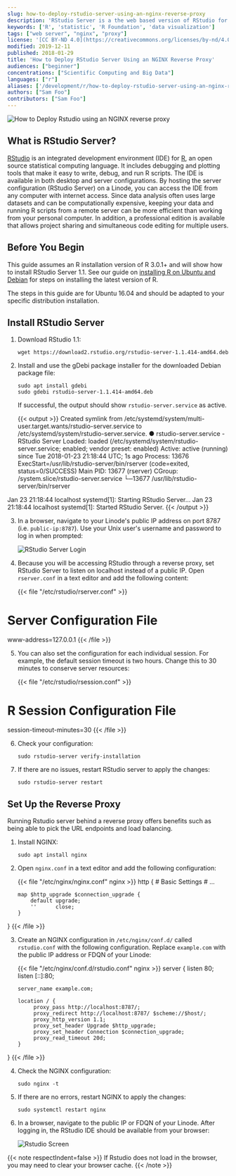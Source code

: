 ```yaml
---
slug: how-to-deploy-rstudio-server-using-an-nginx-reverse-proxy
description: 'RStudio Server is a the web based version of RStudio for a desktop environment. Gain access to your R development environment from anywhere in the world.'
keywords: ['R', 'statistic', 'R Foundation', 'data visualization']
tags: ["web server", "nginx", "proxy"]
license: '[CC BY-ND 4.0](https://creativecommons.org/licenses/by-nd/4.0)'
modified: 2019-12-11
published: 2018-01-29
title: 'How to Deploy RStudio Server Using an NGINX Reverse Proxy'
audiences: ["beginner"]
concentrations: ["Scientific Computing and Big Data"]
languages: ["r"]
aliases: ['/development/r/how-to-deploy-rstudio-server-using-an-nginx-reverse-proxy/']
authors: ["Sam Foo"]
contributors: ["Sam Foo"]
---
```


![How to Deploy Rstudio using an NGINX reverse proxy](How_to_Deploy_RStudio_Server_Using_an_NGINX_Reverse_Proxy_smg.jpg)

## What is RStudio Server?

[RStudio](https://www.rstudio.com) is an integrated development environment (IDE) for [R](https://www.r-project.org/), an open source statistical computing language. It includes debugging and plotting tools that make it easy to write, debug, and run R scripts. The IDE is available in both desktop and server configurations. By hosting the server configuration (RStudio Server) on a Linode, you can access the IDE from any computer with internet access. Since data analysis often uses large datasets and can be computationally expensive, keeping your data and running R scripts from a remote server can be more efficient than working from your personal computer. In addition, a professional edition is available that allows project sharing and simultaneous code editing for multiple users.

## Before You Begin

This guide assumes an R installation version of R 3.0.1+ and will show how to install RStudio Server 1.1. See our guide on [installing R on Ubuntu and Debian](/docs/guides/how-to-install-r-on-ubuntu-and-debian/) for steps on installing the latest version of R.

The steps in this guide are for Ubuntu 16.04 and should be adapted to your specific distribution installation.

## Install RStudio Server

1.  Download RStudio 1.1:

        wget https://download2.rstudio.org/rstudio-server-1.1.414-amd64.deb

2.  Install and use the gDebi package installer for the downloaded Debian package file:

        sudo apt install gdebi
        sudo gdebi rstudio-server-1.1.414-amd64.deb

    If successful, the output should show `rstudio-server.service` as active.

    {{< output >}}
Created symlink from /etc/systemd/system/multi-user.target.wants/rstudio-server.service to /etc/systemd/system/rstudio-server.service.
● rstudio-server.service - RStudio Server
   Loaded: loaded (/etc/systemd/system/rstudio-server.service; enabled; vendor preset: enabled)
   Active: active (running) since Tue 2018-01-23 21:18:44 UTC; 1s ago
  Process: 13676 ExecStart=/usr/lib/rstudio-server/bin/rserver (code=exited, status=0/SUCCESS)
 Main PID: 13677 (rserver)
   CGroup: /system.slice/rstudio-server.service
           └─13677 /usr/lib/rstudio-server/bin/rserver

Jan 23 21:18:44 localhost systemd[1]: Starting RStudio Server...
Jan 23 21:18:44 localhost systemd[1]: Started RStudio Server.
{{< /output >}}

3.  In a browser, navigate to your Linode's public IP address on port 8787 (i.e. `public-ip:8787`). Use your Unix user's username and password to log in when prompted:

    ![RStudio Server Login](rstudio-server-login.png)

4.  Because you will be accessing RStudio through a reverse proxy, set RStudio Server to listen on localhost instead of a public IP. Open `rserver.conf` in a text editor and add the following content:

    {{< file "/etc/rstudio/rserver.conf" >}}
# Server Configuration File
www-address=127.0.0.1
{{< /file >}}

5.  You can also set the configuration for each individual session. For example, the default session timeout is two hours. Change this to 30 minutes to conserve server resources:

    {{< file "/etc/rstudio/rsession.conf" >}}
# R Session Configuration File
session-timeout-minutes=30
{{< /file >}}

6.  Check your configuration:

        sudo rstudio-server verify-installation

7.  If there are no issues, restart RStudio server to apply the changes:

        sudo rstudio-server restart

## Set Up the Reverse Proxy

Running Rstudio server behind a reverse proxy offers benefits such as being able to pick the URL endpoints and load balancing.

1.  Install NGINX:

        sudo apt install nginx

2.  Open `nginx.conf` in a text editor and add the following configuration:

    {{< file "/etc/nginx/nginx.conf" nginx >}}
http {
        # Basic Settings
        # ...

        map $http_upgrade $connection_upgrade {
            default upgrade;
            ''      close;
        }
}
{{< /file >}}

3.  Create an NGINX configuration in `/etc/nginx/conf.d/` called `rstudio.conf` with the following configuration. Replace `example.com` with the public IP address or FDQN of your Linode:

    {{< file "/etc/nginx/conf.d/rstudio.conf" nginx >}}
server {
        listen 80;
        listen [::]:80;

        server_name example.com;

        location / {
             proxy_pass http://localhost:8787/;
             proxy_redirect http://localhost:8787/ $scheme://$host/;
             proxy_http_version 1.1;
             proxy_set_header Upgrade $http_upgrade;
             proxy_set_header Connection $connection_upgrade;
             proxy_read_timeout 20d;
        }
}
{{< /file >}}

4.  Check the NGINX configuration:

        sudo nginx -t

5.  If there are no errors, restart NGINX to apply the changes:

        sudo systemctl restart nginx

6.  In a browser, navigate to the public IP or FDQN of your Linode. After logging in, the RStudio IDE should be available from your browser:

    ![Rstudio Screen](rstudio-server-page.png)

{{< note respectIndent=false >}}
If Rstudio does not load in the browser, you may need to clear your browser cache.
{{< /note >}}
